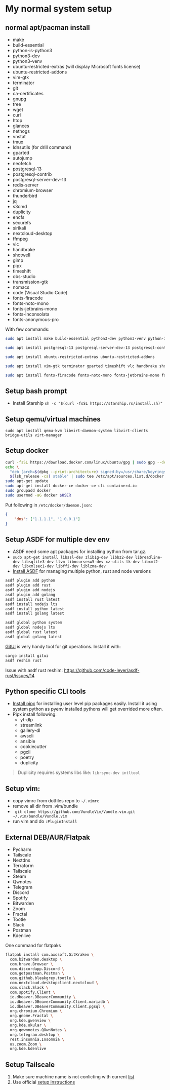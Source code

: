 # My normal system setup

## normal apt/pacman install

- make
- build-essential
- python-is-python3
- python3-dev
- python3-venv
- ubuntu-restricted-extras (will display Microsoft fonts license)
- ubuntu-restricted-addons
- vim-gtk
- terminator
- git
- ca-certificates
- gnupg
- tree
- wget
- curl
- htop
- glances
- nethogs
- vnstat
- tmux
- ldnsutils  (for drill command)
- gparted
- autojump
- neofetch
- postgresql-13
- postgresql-contrib
- postgresql-server-dev-13
- redis-server
- chromium-browser
- thunderbird
- jq
- s3cmd
- duplicity
- encfs
- securefs
- sirikali
- nextcloud-desktop
- ffmpeg
- vlc
- handbrake
- shotwell
- gimp
- pipx
- timeshift
- obs-studio
- transmission-gtk
- nomacs
- code (Visual Studio Code)
- fonts-firacode
- fonts-noto-mono
- fonts-jetbrains-mono
- fonts-inconsolata
- fonts-anonymous-pro

With few commands:

```bash
sudo apt install make build-essential python3-dev python3-venv python-is-python3 git ca-certificates gnupg tree wget curl htop glances nethogs vnstat tmux ldnsutils autojump neofetch jq s3cmd duplicity encfs securefs ffmpeg pipx

sudo apt install postgresql-13 postgresql-server-dev-13 postgresql-contrib redis-server

sudo apt install ubuntu-restricted-extras ubuntu-restricted-addons

sudo apt install vim-gtk terminator gparted timeshift vlc handbrake shotwell nomacs gimp obs-studio thunderbird sirikali nextcloud-desktop transmission-gtk code

sudo apt install fonts-firacode fonts-noto-mono fonts-jetbrains-mono fonts-inconsolata fonts-anonymous-pro
```

## Setup bash prompt

- Install Starship `sh -c "$(curl -fsSL https://starship.rs/install.sh)"`

## Setup qemu/virtual machines

`sudo apt install qemu-kvm libvirt-daemon-system libvirt-clients bridge-utils virt-manager`

## Setup docker

```bash
curl -fsSL https://download.docker.com/linux/ubuntu/gpg | sudo gpg --dearmor -o /usr/share/keyrings/docker-archive-keyring.gpg
echo \
  "deb [arch=$(dpkg --print-architecture) signed-by=/usr/share/keyrings/docker-archive-keyring.gpg] https://download.docker.com/linux/ubuntu \
  $(lsb_release -cs) stable" | sudo tee /etc/apt/sources.list.d/docker.list > /dev/null
sudo apt-get update
sudo apt-get install docker-ce docker-ce-cli containerd.io
sudo groupadd docker
sudo usermod -aG docker $USER
```

Put following in `/etc/docker/daemon.json`:

```json
{
    "dns": ["1.1.1.1", "1.0.0.1"]
}
```

## Setup ASDF for multiple dev env

- ASDF need some apt packages for installing python from tar.gz.
- `sudo apt-get install libssl-dev zlib1g-dev libbz2-dev libreadline-dev libsqlite3-dev llvm libncursesw5-dev xz-utils tk-dev libxml2-dev libxmlsec1-dev libffi-dev liblzma-dev`
- [Install ASDF](https://asdf-vm.com/) for managing multiple python, rust and node versions

```bash
asdf plugin add python
asdf plugin add rust
asdf plugin add nodejs
asdf plugin add golang
asdf install rust latest
asdf install nodejs lts
asdf install python latest
asdf install golang latest

asdf global python system
asdf global nodejs lts
asdf global rust latest
asdf global golang latest
```

[GitUI](https://github.com/extrawurst/gitui) is very handy tool for git operations. Install it with:

```sh
cargo install gitui
asdf reshim rust
```

Issue with asdf rust reshim: https://github.com/code-lever/asdf-rust/issues/14

## Python specific CLI tools

- [Install pipx](https://github.com/pipxproject/pipx/) for installing user level pip packages easily. Install it using system python as pyenv installed pythons will get overrided more often.
- Pipx install following:
  - yt-dlp
  - streamlink
  - gallery-dl
  - awscli
  - ansible
  - cookiecutter
  - pgcli
  - poetry
  - duplicity


> Duplicity requires systems libs like: `librsync-dev intltool`


## Setup vim:

- copy vimrc from dotfiles repo to `~/.vimrc`
- remove all dir from .vim/bundle
- ` git clone https://github.com/VundleVim/Vundle.vim.git ~/.vim/bundle/Vundle.vim`
- run vim and do `:PluginInstall`

## External DEB/AUR/Flatpak

- Pycharm
- Tailscale
- Nextdns
- Terraform
- Tailscale
- Steam
- Qwnotes
- Telegram
- Discord
- Spotify
- Bitwarden
- Zoom
- Fractal
- Tootle
- Slack
- Postman
- Kdenlive

One command for flatpaks

```bash
flatpak install com.axosoft.GitKraken \
  com.bitwarden.desktop \
  com.brave.Browser \
  com.discordapp.Discord \
  com.getpostman.Postman \
  com.github.bleakgrey.tootle \
  com.nextcloud.desktopclient.nextcloud \
  com.slack.Slack \
  com.spotify.Client \
  io.dbeaver.DBeaverCommunity \
  io.dbeaver.DBeaverCommunity.Client.mariadb \
  io.dbeaver.DBeaverCommunity.Client.pgsql \
  org.chromium.Chromium \
  org.gnome.Fractal \
  org.kde.gwenview \
  org.kde.okular \
  org.qownnotes.QOwnNotes \
  org.telegram.desktop \
  rest.insomnia.Insomnia \
  us.zoom.Zoom \
  org.kde.kdenlive
```

## Setup Tailscale

1. Make sure machine name is not conlicting with current [list](https://login.tailscale.com/admin/machines)
2. Use official [setup instructions](https://tailscale.com/download)